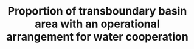 ---
data_non_statistical: true
goal_meta_link: http://unstats.un.org/sdgs/files/metadata-compilation/Metadata-Goal-6.pdf
graph: null
graph_title: Proportion of transboundary basin area with an operational arrangement
  for water cooperation
graph_type: null
has_metadata: true
indicator: 6.5.2
indicator_definition: 'Proportion of surface area of transboundary basins that have
  an operational arrangement for transboundary water cooperation. Regular meetings
  of the riparian countries to discuss IWRM and exchange of information are required
  for an arrangement to be defined as "operational".Concepts: Integrated Water Resources
  Management (IWRM) is an approach to managing water in a coordinated way. It takes
  into account the different water sources as well as various users and uses in a
  given situation, with the aim of maximizing positive social, economic and environmental
  benefits. It uses catchments and aquifers, as the principle unit of water management,
  and stresses decentralization of governance structures and active stakeholder participation
  in decision making. Transboundary basins are surface water or groundwater basins
  (aquifers) which cross or are located on boundaries between two or more States.
  An agreement, institutional arrangement and/or an established organization provides
  a framework for cooperation on transboundary water management. Such a framework
  is commonly based on an agreement covering different aspects of transboundary water
  management. Agreements may be interstate, intergovernmental, interministerial or
  interagency. In addition to an agreement (e.g. a treaty, convention, Memorandum
  of Understanding), such framework can be provided by a bilateral or multilateral
  commission or other appropriate institutional arrangements for cooperation. Furthermore,
  multi-sectoral cooperation institutions can cover for water issues. For a cooperation
  framework to be considered as "operational", it requires that there are regular
  meetings of the riparian countries to discuss the integrated management of the water
  resource and to exchange information.'
indicator_name: Proportion of transboundary basin area with an operational arrangement
  for water cooperation
indicator_sort_order: 06-05-02
indicator_variable: null
layout: indicator
method_of_computation: Calculated ' for any spatial unit (country, region) ' as the
  percentage that the total surface area (in km2) of transboundary basins that have
  an operational arrangement for water cooperation makes up of the total surface area
  of transboundary basins (km2). GIS data on the extent and location of transboundary
  basins facilitates the spatial analysis, corresponding datasets available globally.
permalink: /6-5-2/
published: true
rationale_interpretation: "Target 6.5 stresses the importance of transboundary cooperation\
  \ to implement integrated water resources management of shared basins, to ensure\
  \ availability and sustainable management of water resources. \nMost of the world's\
  \ water resources are shared: transboundary lake and river basins cover nearly one\
  \ half of the Earth's land surface and account for an estimated 60% of global freshwater.\
  \ Approximately 40% of the world's population lives in transboundary river and lake\
  \ basins and over 90% lives in countries that share basins. However, cooperation\
  \ on shared water resources is in most cases not advanced. \nThe single most important\
  \ factor enabling transboundary water cooperation is the existence of a cooperation\
  \ framework (agreement, institution or other adequate arrangement) and it being\
  \ operational, i.e. ensuring regular dialogue and exchange between riparian countries."
reporting_status: notstarted
sdg_goal: 6
source_active_1: true
source_notes_1: null
source_title_1: null
target: By 2030, implement integrated water resources management at all levels, including
  through transboundary cooperation as appropriate.
target_id: '6.5'
title: Proportion of transboundary basin area with an operational arrangement for
  water cooperation
un_custodial_agency: 'UNESCO-UIS, UNECE (Partnering Agencies: UNECE IUCN)'
un_designated_tier: '2'
variable_description: null
variable_notes: null
---